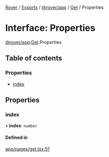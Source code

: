 [Rover](../README.md) / [Exports](../modules.md) / [@rover/app](../modules/_rover_app.md) / [Get](../modules/_rover_app.Get.md) / Properties

# Interface: Properties

[@rover/app](../modules/_rover_app.md).[Get](../modules/_rover_app.Get.md).Properties

## Table of contents

### Properties

- [index](_rover_app.Get.Properties.md#index)

## Properties

### index

• **index**: `number`

#### Defined in

[app/pages/get.tsx:51](https://github.com/kasperisager/rover/blob/a90c066/app/pages/get.tsx#L51)
